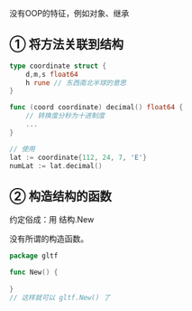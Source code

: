 没有OOP的特征，例如对象、继承

## ① 将方法关联到结构

``` GO
type coordinate struct {
    d,m,s float64
    h rune // 东西南北半球的意思
}

func (coord coordinate) decimal() float64 {
    // 转换度分秒为十进制度
    ...
}

// 使用
lat := coordinate{112, 24, 7, 'E'}
numLat := lat.decimal()
```

## ② 构造结构的函数

约定俗成：用 结构.New

没有所谓的构造函数。

``` GO
package gltf

func New() {
    
}
// 这样就可以 gltf.New() 了
```

